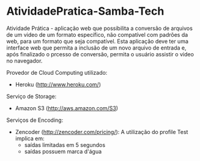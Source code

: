 # AtividadePratica-Samba-Tech
Atividade Prática - aplicação web que possibilita a conversão de arquivos de um video de um formato específico,
não compatível com padrões da web, para um formato que seja compatível.
Esta aplicação deve ter uma interface web que permita a inclusão de um novo arquivo de entrada e, após finalizado o prcesso de conversão, permita o usuário assistir o video no navegador.

Provedor de Cloud Computing utilizado:
* Heroku (http://www.heroku.com/)

Serviço de Storage:
* Amazon S3 (http://aws.amazon.com/S3)

Serviços de Encoding:
* Zencoder (http://zencoder.com/pricing/):
A utilização do profile Test implica em:
    - saídas limitadas em 5 segundos
    - saídas possuem marca d'água
